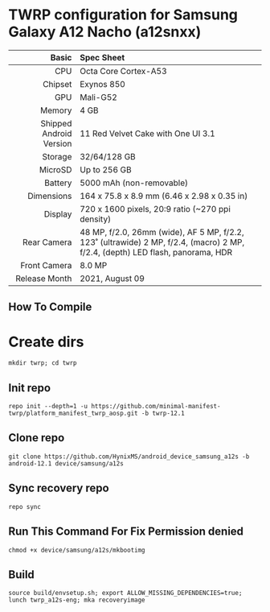 TWRP configuration for Samsung Galaxy A12 Nacho (a12snxx)
================================================================
 
Basic   | Spec Sheet
-------:|:-------------------------
CPU     | Octa Core Cortex-A53
Chipset | Exynos 850
GPU     | Mali-G52
Memory  | 4 GB
Shipped Android Version | 11 Red Velvet Cake with One UI 3.1
Storage | 32/64/128 GB
MicroSD | Up to 256 GB
Battery | 5000 mAh (non-removable)
Dimensions | 164 x 75.8 x 8.9 mm (6.46 x 2.98 x 0.35 in)
Display | 720 x 1600 pixels, 20:9 ratio (~270 ppi density)
Rear Camera  | 48 MP, f/2.0, 26mm (wide), AF 5 MP, f/2.2, 123˚ (ultrawide) 2 MP, f/2.4, (macro) 2 MP, f/2.4, (depth) LED flash, panorama, HDR
Front Camera | 8.0 MP
Release Month | 2021, August 09

## How To Compile

# Create dirs
```
mkdir twrp; cd twrp
```

## Init repo
```
repo init --depth=1 -u https://github.com/minimal-manifest-twrp/platform_manifest_twrp_aosp.git -b twrp-12.1
```

## Clone repo
```
git clone https://github.com/HynixMS/android_device_samsung_a12s -b android-12.1 device/samsung/a12s
```
## Sync recovery repo
```
repo sync
```

## Run This Command For Fix Permission denied
```
chmod +x device/samsung/a12s/mkbootimg
```

## Build
```
source build/envsetup.sh; export ALLOW_MISSING_DEPENDENCIES=true; lunch twrp_a12s-eng; mka recoveryimage
```